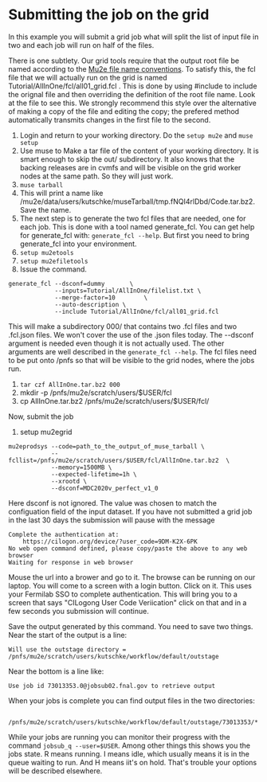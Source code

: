 # Submitting the job on the grid

In this example you will submit a grid job what will split the list of input file in two and each job will run on half of the files.

There is one subtlety.
Our grid tools require that the output root file be named according to the [Mu2e file name conventions](https://mu2ewiki.fnal.gov/wiki/FileNames).
To satisfy this, the fcl file that we will actually run on the grid is named Tutorial/AllInOne/fcl/all01_grid.fcl .
This is done by using #include to include the orignal file and then overriding the definition of the root file name.
Look at the file to see this.
We strongly recommend this style over the alternative of making a copy of the file and editing the copy; the prefered method automatically transmits changes in the first file to the second.

1. Login and return to your working directory.  Do the ```setup mu2e``` and ```muse setup```
1. Use muse to Make a tar file of the content of your working directory.  It is smart enough to skip the out/ subdirectory. It also knows that the backing releases are in cvmfs and will be visible on the grid worker nodes at the same path.  So they will just work.
1. ```muse tarball```
1. This will print a name like /mu2e/data/users/kutschke/museTarball/tmp.fNQI4rlDbd/Code.tar.bz2.  Save the name.
1. The next step is to generate the two fcl files that are needed, one for each job.  This is done with a tool named generate_fcl.  You can get help for generate_fcl with: ```generate_fcl --help```.  But first you need to bring generate_fcl into your environment.
1. ```setup mu2etools```
1. ```setup mu2efiletools```
1. Issue the command.
```
generate_fcl --dsconf=dummy       \
             --inputs=Tutorial/AllInOne/filelist.txt \
             --merge-factor=10        \
             --auto-description \
             --include Tutorial/AllInOne/fcl/all01_grid.fcl
```

This will make a subdirectory 000/ that contains two .fcl files and two .fcl.json files.  We won't cover the use of the .json files today.  The --dsconf argument is needed even though it is not actually used. The other arguments are well described in the ```generate_fcl --help```.  The fcl files need to be put onto /pnfs so that will be visible to the grid nodes, where the jobs run.

1. ```tar czf AllInOne.tar.bz2 000```
1. mkdir -p  /pnfs/mu2e/scratch/users/$USER/fcl
1. cp AllInOne.tar.bz2 /pnfs/mu2e/scratch/users/$USER/fcl/

Now, submit the job
1. setup mu2egrid
```
mu2eprodsys --code=path_to_the_output_of_muse_tarball \
            --fcllist=/pnfs/mu2e/scratch/users/$USER/fcl/AllInOne.tar.bz2  \
            --memory=1500MB \
            --expected-lifetime=1h \
            --xrootd \
            --dsconf=MDC2020v_perfect_v1_0
```
Here dsconf is not ignored.  The value was chosen to match the configuation field of the input dataset.
If you have not submitted a grid job in the last 30 days the submission will pause with the message
```
Complete the authentication at:
    https://cilogon.org/device/?user_code=9DM-K2X-6PK
No web open command defined, please copy/paste the above to any web browser
Waiting for response in web browser
```
Mouse the url into a brower and go to it.  The browse can be running on our laptop.  You will come to a screen with a login button.  Click on it. This uses your Fermilab SSO to complete authentication.  This will bring you to a screen that says "CILogong User Code Veriication" click on that and in a few seconds you submission will continue.

Save the output generated by this command. You need to save two things.  Near the start of the output is a line:
```
Will use the outstage directory = /pnfs/mu2e/scratch/users/kutschke/workflow/default/outstage
```
Near the bottom is a line like:
```
Use job id 73013353.0@jobsub02.fnal.gov to retrieve output
```
When your jobs is complete you can find output files in the two directories:
```
 /pnfs/mu2e/scratch/users/kutschke/workflow/default/outstage/73013353/*
```

While your jobs are running you can monitor their progress with the command ```jobsub_q --user=$USER```.  Among other things this shows you the jobs state. R means running.  I means idle, which usually means it is in the queue waiting to run.  And H means iit's on hold.  That's trouble your options will be described elsewhere.




